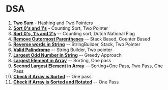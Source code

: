# DSA

1. [**Two Sum**](https://github.com/Rahul-Chauhan-2212/DSA/blob/master/src/main/java/arrays_strings/TwoSum.java)   - Hashing and Two Pointers
2. [**Sort 0's and 1's**](https://github.com/Rahul-Chauhan-2212/DSA/blob/master/src/main/java/arrays_strings/SortZeroAndOnes.java) - Counting Sort, Two Pointer
3. [**Sort 0's, 1's and 2's**](https://github.com/Rahul-Chauhan-2212/DSA/blob/master/src/main/java/arrays_strings/Sort0_1_2.java) -- Counting sort, Dutch National Flag
4. [**Remove Outermost Parentheses**](https://github.com/Rahul-Chauhan-2212/DSA/blob/master/src/main/java/arrays_strings/RemoveOutermostParentheses.java) -- Stack Based, Counter Based
5. [**Reverse words in String**](https://github.com/Rahul-Chauhan-2212/DSA/blob/master/src/main/java/arrays_strings/ReverseWordsInString.java) -- StringBuilder, Stack, Two Pointer
6. [**Valid Palindrome**](https://github.com/Rahul-Chauhan-2212/DSA/blob/master/src/main/java/arrays_strings/Palindrome.java) -- String Builder, Two pointer
7. [**Largest Odd Number in String**](https://github.com/Rahul-Chauhan-2212/DSA/blob/master/src/main/java/arrays_strings/LargestOddNumberInString.java) -- Greedy Approach
8. [**Largest Element in Array**](https://github.com/Rahul-Chauhan-2212/DSA/blob/master/src/main/java/arrays_strings/LargestElementInArray.java) -- Sorting, One pass
9. [**Second Largest Element in Array**](https://github.com/Rahul-Chauhan-2212/DSA/blob/master/src/main/java/arrays_strings/SecondLargestElementInArray.java)  -- Sorting+One Pass, Two Pass, One Pass
10. [**Check if Array is Sorted**](https://github.com/Rahul-Chauhan-2212/DSA/blob/master/src/main/java/arrays_strings/CheckIfArrayIsSorted.java) -- One pass
11. [**Check if Array is Sorted and Rotated**](https://github.com/Rahul-Chauhan-2212/DSA/blob/master/src/main/java/arrays_strings/CheckIfArrayIsSortedAndRotated.java) -- One Pass
